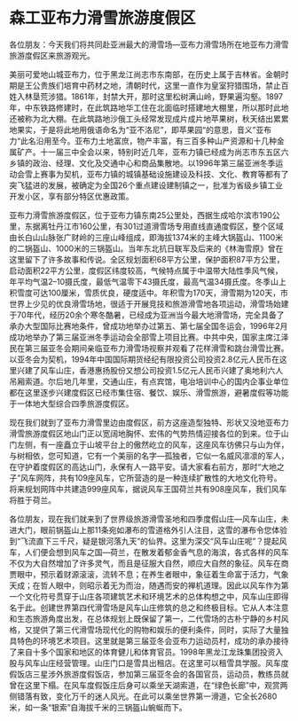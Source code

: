 # 森工亚布力滑雪旅游度假区  
各位朋友：今天我们将共同赴亚洲最大的滑雪场—亚布力滑雪场所在地亚布力滑雪旅游度假区来旅游观光。  

美丽可爱地山城亚布力，位于黑龙江尚志市东南部，在历史上属于吉林省。金朝时期是王公贵族们培育中药材之地，清朝时代，这里一直作为皇室狩猎围场，禁止百姓入林垦荒涉猎。1861年，封禁大开，那时这里松树满山岭，野果遍沟壑。1897年，中东铁路修建时，在此筑路地华工住在北面临时搭建地大棚里，所以那时此地还被称为北大棚。在此筑路地沙俄工头经常发现成片成片地苹果树，秋天结出累累地果实，于是将此地用俄语命名为“亚不洛尼”，即苹果园“的意思，音义”亚布力“此名沿用至今。亚布力土地富庶，物产丰富，有三百多种山产资源和十几种金属矿产。十一届三中全会以来，特别时近几年，亚布力镇已经成为尚志市东五区六乡镇的政治、经理、文化及交通中心和商品集散地。以1996年第三届亚洲冬季运动会雪上赛事为契机，亚布力镇的城镇基础设施建设及科技、文化、教育等都有了突飞猛进的发展，被确定为全国26个重点建设建制镇之一，批准为省级乡镇工业开发小区，享有部分特区优惠政策。  

亚布力滑雪旅游度假区，位于亚布力镇东南25公里处，西据生成哈尔滨市190公里，东据离牡丹江市160公里，有301过道滑雪场专用直线直通度假区，整个区域由长白山山脉张广财岭的三座山峰组成，即海拔1374米的主峰大锅盔山、1100米的二锅盔山、1000米的三锅盔山。当年东北抗日联军及后来的《林海雪原》曾在这里留下了许多故事和传说。全区规划面积68平方公里，保护面积87平方公里，启动面积22平方公里，度假区纬度较高，气候特点属于中温带大陆性季风气候，年平均气温2–10摄氏度，最低气温零下43摄氏度，最高气温34摄氏度。冬季山上积雪度可达100厘米，雪质优良，硬度适中。年积雪为170天，滑雪期为120天，市世界上少见的优良滑雪场地，很适于开展竞技和旅游滑雪地各项运动，滑雪场始建于70年代，经历20余个寒冬酷暑，已经成为亚洲当今最大地滑雪场，完全具备了承办大型国际比赛地条件，曾成功地举办过第五、第七届全国冬运会，1996年2月成功地举办了第三届亚洲冬季运动会全部雪上项目比赛。中共中央，国家主席江泽民在第三届亚冬会期间亲临亚布力滑雪场视察并观看了花样滑雪和跳台滑雪比赛。以亚冬会为契机，1994年中国国际期货经纪有限投资公司投资2.8亿元人民币在这里兴建了风车山庄，香港惠扬股份又想公司投资1.5亿元人民币兴建了奥地利六人吊厢索道。尔后地几年里，交通山庄，有点宾馆，电冶培训中心的国内企事业单位都在这里逐步兴建度假区已经市集住宿、餐饮、娱乐、滑雪旅游，避暑度假等功能于一体地大型综合四季旅游度假区。  

现在我们就到了亚布力滑雪里边由度假区，前方这座造型独特、形状又没地亚布力滑雪旅游度假区地山门正以宽阔地胸怀、宏伟的气势热情迎接各位的到来。位于山门左侧，有一座矗立于山坡平台上的傲然屹立的风车，这座风车彷佛只与山为伴，与树相依，您可知道，它有一个美丽的名字—孤独者，它似一名威风凛凛的军人，在守护着度假区的高达山门，永保有人一路平安。请大家看右前方，那时“大地之子”风车网阵，共有109座风车，它所营造的是一种连续扩散性的大地文化符号。将来规划网阵中共建造999座风车，据说风车王国荷兰共有908座风车，我们风车将胜于荷兰。  

各位朋友，现在我们就来到了世界级旅游滑雪圣地和四季度假山庄—风车山庄，未进大门，眼前锅盔山上那11条宛如瀑布的雪道格外引人注目，这雪的瀑布令您体验到“飞流直下三千尺，疑是银河落九天”的仙界。这里为深交“风车山庄呢”？提起风车，人们便会想到风车之国—荷兰，在散发着郁金香气息的海滨，各式各样的风车不仅为大自然增加了许多灵气，而且是征服大自然，顺应大自然的象征。风车在商贾眼中，预示着财源滚滚，流转不息；在养生者眼中，象征着生命富于活力，气象天成；在哲人眼中，则昭示着无为而治，随遇而安的禅机道理。因此以风车作为第一个文化符号贯穿于山庄各项建筑艺术和环境艺术的总体构想之中，风车山庄即得名于此。创建世界第四代滑雪场是风车山庄修筑的总之和终极目标。它从人本注意和生态旅游角度出发，在总体规划上既保留了第一，二代雪场的古朴宁静的乡村风格，又提供了第三代滑雪场现代化的购物和娱乐的便利条件，同时，实际了大量独具特色的环境艺术项目。这里就是第三届亚冬会亚布力运动员村，成功的承办接待了来自十多个国家和地区的体育健儿和体育官员。1998年黑龙江龙珠集团投资入股与风车山庄经营管理。山庄门口是雪具出租店。在这里可以租雪具学服。风车度假饭店三星涉外旅游度假饭店，参加第三届亚冬会的各国官员，运动员，教练员就曾在这里下榻。在风车度假饭庄后身可以乘坐天湖索道，在“绿色长廊”中，观赏两侧错落有致，变化万千的迷人风光。在此可以乘坐世界第一滑道，它全长2680米，如一条“银索”自海拔千米的三锅盔山蜿蜒而下。  
<!-- Last processed: 2025-07-22 03:44:20 -->
